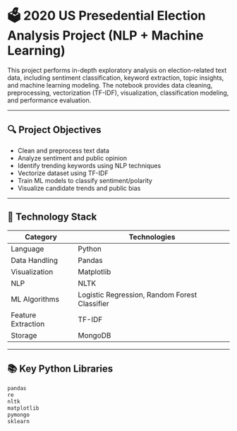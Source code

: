 # 🗳️ 2020 US Presedential Election Analysis Project (NLP + Machine Learning)

This project performs in-depth exploratory analysis on election-related text data, including sentiment classification, keyword extraction, topic insights, and machine learning modeling. The notebook provides data cleaning, preprocessing, vectorization (TF-IDF), visualization, classification modeling, and performance evaluation.

---

## 🔍 Project Objectives

- Clean and preprocess text data
- Analyze sentiment and public opinion
- Identify trending keywords using NLP techniques
- Vectorize dataset using TF-IDF
- Train ML models to classify sentiment/polarity
- Visualize candidate trends and public bias

---

## 🧰 Technology Stack

| Category | Technologies |
|---------|--------------|
| Language | Python |
| Data Handling | Pandas |
| Visualization | Matplotlib |
| NLP | NLTK |
| ML Algorithms | Logistic Regression, Random Forest Classifier |
| Feature Extraction | TF-IDF |
| Storage | MongoDB |

---

## 📚 Key Python Libraries

```python
pandas
re
nltk
matplotlib
pymongo
sklearn

